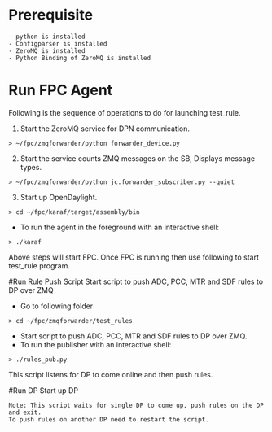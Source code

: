 # Prerequisite
	- python is installed
	- Configparser is installed 
	- ZeroMQ is installed
	- Python Binding of ZeroMQ is installed

# Run FPC Agent
Following is the sequence of operations to do for launching test_rule.

1. Start the ZeroMQ service for DPN communication.

```
> ~/fpc/zmqforwarder/python forwarder_device.py
```

2. Start the service counts ZMQ messages on the SB, Displays message types.

```
> ~/fpc/zmqforwarder/python jc.forwarder_subscriber.py --quiet
```

3. Start up OpenDaylight.

```
> cd ~/fpc/karaf/target/assembly/bin
```
* To run the agent in the foreground with an interactive shell:

```
> ./karaf
```

Above steps will start FPC. Once FPC is running then use following to start
test_rule program.

#Run Rule Push Script
Start script to push ADC, PCC, MTR and SDF rules to DP over ZMQ

* Go to following folder

```
> cd ~/fpc/zmqforwarder/test_rules
```
* Start script to push ADC, PCC, MTR and SDF rules to DP over ZMQ.
* To run the publisher with an interactive shell:

```
> ./rules_pub.py
```
This script listens for DP to come online and then push rules.

#Run DP
Start up DP

```
Note: This script waits for single DP to come up, push rules on the DP and exit.
To push rules on another DP need to restart the script.

```
